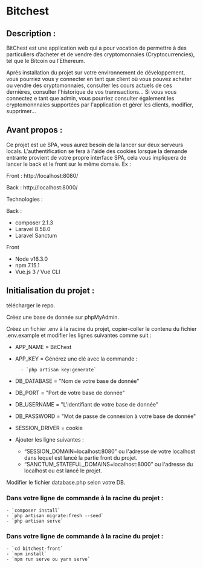 
# Bitchest


## Description :
BitChest est une application web qui a pour vocation de permettre à des particuliers d’acheter et de vendre des cryptomonnaies (Cryptocurrencies), tel que le Bitcoin ou l’Ethereum.

Après installation du projet sur votre environnement de développement, vous pourriez vous y connecter en tant que client où vous pouvez acheter ou vendre des cryptomonnaies, consulter les cours actuels de ces dernières, consulter l'historique de vos trannsactions... Si vous vous connectez e tant que admin, vous pourriez consulter également les cryptomonnnaies supportées par l'application et gérer les clients, modifier, supprimer...

## Avant propos :

Ce projet est ue SPA, vous aurez besoin de la lancer sur deux serveurs locals.
L'authentification se fera à l'aide des cookies lorsque la demande entrante provient de votre propre interface SPA, cela vous impliquera de lancer le back et le front sur le même domaie.
Ex : 

Front : http://localhost:8080/

Back : http://localhost:8000/

Technologies :

Back :
- composer 2.1.3
- Laravel 8.58.0
- Laravel Sanctum

Front
- Node v16.3.0
- npm 7.15.1
- Vue.js 3 / Vue CLI 

## Initialisation du projet :

télécharger le repo. 

Créez une base de donnée sur phpMyAdmin.

Créez un fichier .env à la racine du projet, copier-coller le contenu du fichier .env.example et modifier les lignes suivantes comme suit :

- APP_NAME = BitChest
- APP_KEY = Générez une clé avec la commande :

        - `php artisan key:generate`

- DB_DATABASE =  "Nom de votre base de donnée"
- DB_PORT = "Port de votre base de donnée"
- DB_USERNAME = "L'identifiant de votre base de donnée"
- DB_PASSWORD = "Mot de passe de connexion à votre base de donnée"
- SESSION_DRIVER = cookie
- Ajouter les ligne suivantes :

    - “SESSION_DOMAIN=localhost:8080"  ou l'adresse de votre localhost dans lequel est lancé la partie front du projet.
    - “SANCTUM_STATEFUL_DOMAINS=localhost:8000” ou l'adresse du localhost ou est lancé le projet.

Modifier le fichier database.php selon votre DB.

### Dans votre ligne de commande à la racine du projet :
    - `composer install`
    - `php artisan migrate:fresh --seed`
    - `php artisan serve`

### Dans votre ligne de commande à la racine du projet :
    - `cd bitchest-front`
    - `npm install`
    - `npm run serve ou yarn serve`
